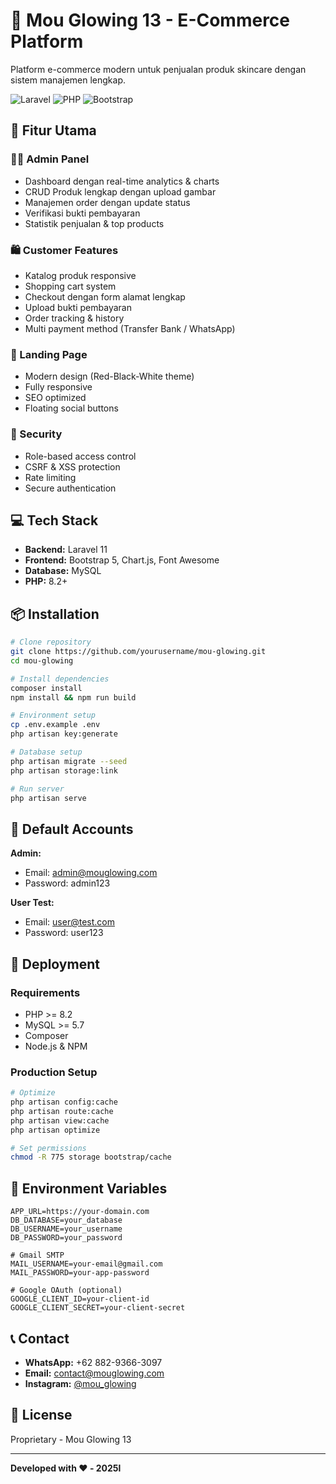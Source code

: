 # 🌟 Mou Glowing 13 - E-Commerce Platform

Platform e-commerce modern untuk penjualan produk skincare dengan sistem manajemen lengkap.

![Laravel](https://img.shields.io/badge/Laravel-11-red)
![PHP](https://img.shields.io/badge/PHP-8.2-blue)
![Bootstrap](https://img.shields.io/badge/Bootstrap-5.3-purple)

## 🚀 Fitur Utama

### 👨‍💼 Admin Panel
- Dashboard dengan real-time analytics & charts
- CRUD Produk lengkap dengan upload gambar
- Manajemen order dengan update status
- Verifikasi bukti pembayaran
- Statistik penjualan & top products

### 🛍️ Customer Features
- Katalog produk responsive
- Shopping cart system
- Checkout dengan form alamat lengkap
- Upload bukti pembayaran
- Order tracking & history
- Multi payment method (Transfer Bank / WhatsApp)

### 🎨 Landing Page
- Modern design (Red-Black-White theme)
- Fully responsive
- SEO optimized
- Floating social buttons

### 🔐 Security
- Role-based access control
- CSRF & XSS protection
- Rate limiting
- Secure authentication

## 💻 Tech Stack

- **Backend:** Laravel 11
- **Frontend:** Bootstrap 5, Chart.js, Font Awesome
- **Database:** MySQL
- **PHP:** 8.2+

## 📦 Installation
```bash
# Clone repository
git clone https://github.com/yourusername/mou-glowing.git
cd mou-glowing

# Install dependencies
composer install
npm install && npm run build

# Environment setup
cp .env.example .env
php artisan key:generate

# Database setup
php artisan migrate --seed
php artisan storage:link

# Run server
php artisan serve
```

## 👤 Default Accounts

**Admin:**
- Email: admin@mouglowing.com
- Password: admin123

**User Test:**
- Email: user@test.com  
- Password: user123

## 🚀 Deployment

### Requirements
- PHP >= 8.2
- MySQL >= 5.7
- Composer
- Node.js & NPM

### Production Setup
```bash
# Optimize
php artisan config:cache
php artisan route:cache
php artisan view:cache
php artisan optimize

# Set permissions
chmod -R 775 storage bootstrap/cache
```

## 📝 Environment Variables
```env
APP_URL=https://your-domain.com
DB_DATABASE=your_database
DB_USERNAME=your_username
DB_PASSWORD=your_password

# Gmail SMTP
MAIL_USERNAME=your-email@gmail.com
MAIL_PASSWORD=your-app-password

# Google OAuth (optional)
GOOGLE_CLIENT_ID=your-client-id
GOOGLE_CLIENT_SECRET=your-client-secret
```

## 📞 Contact

- **WhatsApp:** +62 882-9366-3097
- **Email:** contact@mouglowing.com
- **Instagram:** [@mou_glowing](https://www.instagram.com/mou_glowing/)

## 📄 License

Proprietary - Mou Glowing 13

---

**Developed with ❤️ - 2025l**